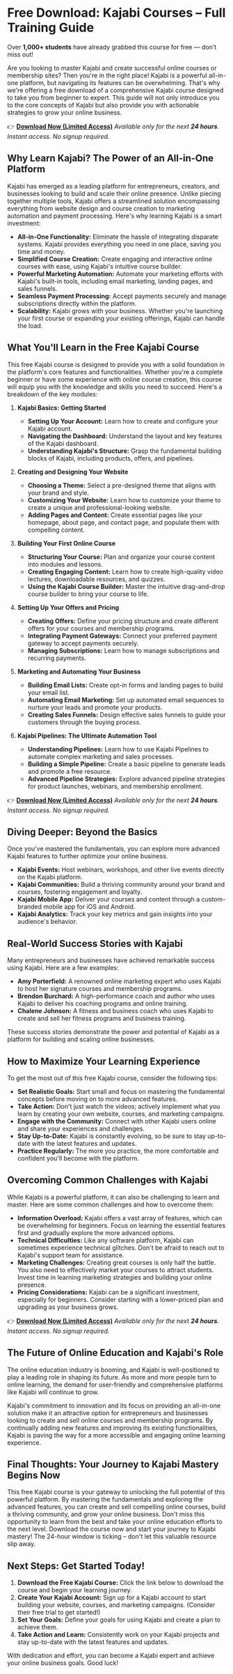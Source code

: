 # Free Download: Kajabi Courses – Full Training Guide

Over **1,000+ students** have already grabbed this course for free — don’t miss out!

Are you looking to master Kajabi and create successful online courses or membership sites? Then you're in the right place! Kajabi is a powerful all-in-one platform, but navigating its features can be overwhelming. That's why we're offering a free download of a comprehensive Kajabi course designed to take you from beginner to expert. This guide will not only introduce you to the core concepts of Kajabi but also provide you with actionable strategies to grow your online business.

👉 [**Download Now (Limited Access)**](https://udemywork.com/kajabi-courses)
_Available only for the next **24 hours**. Instant access. No signup required._

## Why Learn Kajabi? The Power of an All-in-One Platform

Kajabi has emerged as a leading platform for entrepreneurs, creators, and businesses looking to build and scale their online presence. Unlike piecing together multiple tools, Kajabi offers a streamlined solution encompassing everything from website design and course creation to marketing automation and payment processing. Here's why learning Kajabi is a smart investment:

*   **All-in-One Functionality:** Eliminate the hassle of integrating disparate systems. Kajabi provides everything you need in one place, saving you time and money.
*   **Simplified Course Creation:** Create engaging and interactive online courses with ease, using Kajabi's intuitive course builder.
*   **Powerful Marketing Automation:** Automate your marketing efforts with Kajabi's built-in tools, including email marketing, landing pages, and sales funnels.
*   **Seamless Payment Processing:** Accept payments securely and manage subscriptions directly within the platform.
*   **Scalability:** Kajabi grows with your business. Whether you're launching your first course or expanding your existing offerings, Kajabi can handle the load.

## What You'll Learn in the Free Kajabi Course

This free Kajabi course is designed to provide you with a solid foundation in the platform's core features and functionalities. Whether you're a complete beginner or have some experience with online course creation, this course will equip you with the knowledge and skills you need to succeed. Here's a breakdown of the key modules:

1.  **Kajabi Basics: Getting Started**

    *   **Setting Up Your Account:** Learn how to create and configure your Kajabi account.
    *   **Navigating the Dashboard:** Understand the layout and key features of the Kajabi dashboard.
    *   **Understanding Kajabi's Structure:** Grasp the fundamental building blocks of Kajabi, including products, offers, and pipelines.
2.  **Creating and Designing Your Website**

    *   **Choosing a Theme:** Select a pre-designed theme that aligns with your brand and style.
    *   **Customizing Your Website:** Learn how to customize your theme to create a unique and professional-looking website.
    *   **Adding Pages and Content:** Create essential pages like your homepage, about page, and contact page, and populate them with compelling content.
3.  **Building Your First Online Course**

    *   **Structuring Your Course:** Plan and organize your course content into modules and lessons.
    *   **Creating Engaging Content:** Learn how to create high-quality video lectures, downloadable resources, and quizzes.
    *   **Using the Kajabi Course Builder:** Master the intuitive drag-and-drop course builder to bring your course to life.
4.  **Setting Up Your Offers and Pricing**

    *   **Creating Offers:** Define your pricing structure and create different offers for your courses and membership programs.
    *   **Integrating Payment Gateways:** Connect your preferred payment gateway to accept payments securely.
    *   **Managing Subscriptions:** Learn how to manage subscriptions and recurring payments.
5.  **Marketing and Automating Your Business**

    *   **Building Email Lists:** Create opt-in forms and landing pages to build your email list.
    *   **Automating Email Marketing:** Set up automated email sequences to nurture your leads and promote your products.
    *   **Creating Sales Funnels:** Design effective sales funnels to guide your customers through the buying process.
6.  **Kajabi Pipelines: The Ultimate Automation Tool**

    *   **Understanding Pipelines:** Learn how to use Kajabi Pipelines to automate complex marketing and sales processes.
    *   **Building a Simple Pipeline:** Create a basic pipeline to generate leads and promote a free resource.
    *   **Advanced Pipeline Strategies:** Explore advanced pipeline strategies for product launches, webinars, and membership enrollment.

👉 [**Download Now (Limited Access)**](https://udemywork.com/kajabi-courses)
_Available only for the next **24 hours**. Instant access. No signup required._

## Diving Deeper: Beyond the Basics

Once you've mastered the fundamentals, you can explore more advanced Kajabi features to further optimize your online business.

*   **Kajabi Events:** Host webinars, workshops, and other live events directly on the Kajabi platform.
*   **Kajabi Communities:** Build a thriving community around your brand and courses, fostering engagement and loyalty.
*   **Kajabi Mobile App:** Deliver your courses and content through a custom-branded mobile app for iOS and Android.
*   **Kajabi Analytics:** Track your key metrics and gain insights into your audience's behavior.

## Real-World Success Stories with Kajabi

Many entrepreneurs and businesses have achieved remarkable success using Kajabi. Here are a few examples:

*   **Amy Porterfield:** A renowned online marketing expert who uses Kajabi to host her signature courses and membership programs.
*   **Brendon Burchard:** A high-performance coach and author who uses Kajabi to deliver his coaching programs and online training.
*   **Chalene Johnson:** A fitness and business coach who uses Kajabi to create and sell her fitness programs and business training.

These success stories demonstrate the power and potential of Kajabi as a platform for building and scaling online businesses.

## How to Maximize Your Learning Experience

To get the most out of this free Kajabi course, consider the following tips:

*   **Set Realistic Goals:** Start small and focus on mastering the fundamental concepts before moving on to more advanced features.
*   **Take Action:** Don't just watch the videos; actively implement what you learn by creating your own website, courses, and marketing campaigns.
*   **Engage with the Community:** Connect with other Kajabi users online and share your experiences and challenges.
*   **Stay Up-to-Date:** Kajabi is constantly evolving, so be sure to stay up-to-date with the latest features and updates.
*   **Practice Regularly:** The more you practice, the more comfortable and confident you'll become with the platform.

## Overcoming Common Challenges with Kajabi

While Kajabi is a powerful platform, it can also be challenging to learn and master. Here are some common challenges and how to overcome them:

*   **Information Overload:** Kajabi offers a vast array of features, which can be overwhelming for beginners. Focus on learning the essential features first and gradually explore the more advanced options.
*   **Technical Difficulties:** Like any software platform, Kajabi can sometimes experience technical glitches. Don't be afraid to reach out to Kajabi's support team for assistance.
*   **Marketing Challenges:** Creating great courses is only half the battle. You also need to effectively market your courses to attract students. Invest time in learning marketing strategies and building your online presence.
*   **Pricing Considerations:** Kajabi can be a significant investment, especially for beginners. Consider starting with a lower-priced plan and upgrading as your business grows.

👉 [**Download Now (Limited Access)**](https://udemywork.com/kajabi-courses)
_Available only for the next **24 hours**. Instant access. No signup required._

## The Future of Online Education and Kajabi's Role

The online education industry is booming, and Kajabi is well-positioned to play a leading role in shaping its future. As more and more people turn to online learning, the demand for user-friendly and comprehensive platforms like Kajabi will continue to grow.

Kajabi's commitment to innovation and its focus on providing an all-in-one solution make it an attractive option for entrepreneurs and businesses looking to create and sell online courses and membership programs. By continually adding new features and improving its existing functionalities, Kajabi is paving the way for a more accessible and engaging online learning experience.

## Final Thoughts: Your Journey to Kajabi Mastery Begins Now

This free Kajabi course is your gateway to unlocking the full potential of this powerful platform. By mastering the fundamentals and exploring the advanced features, you can create and sell compelling online courses, build a thriving community, and grow your online business. Don't miss this opportunity to learn from the best and take your online education efforts to the next level. Download the course now and start your journey to Kajabi mastery! The 24-hour window is ticking – don't let this valuable resource slip away.

## Next Steps: Get Started Today!

1.  **Download the Free Kajabi Course:** Click the link below to download the course and begin your learning journey.
2.  **Create Your Kajabi Account:** Sign up for a Kajabi account to start building your website, courses, and marketing campaigns. (Consider their free trial to get started!)
3.  **Set Your Goals:** Define your goals for using Kajabi and create a plan to achieve them.
4.  **Take Action and Learn:** Consistently work on your Kajabi projects and stay up-to-date with the latest features and updates.

With dedication and effort, you can become a Kajabi expert and achieve your online business goals. Good luck!
